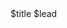<breadcrumb/>
<heading h1>$title</heading>
<text lead display="none-if-empty">$lead</text>
<page-image featured height="250" ratio="21:9" linking="default" default="icon|ancestor|logo" zoom="-10"/>
